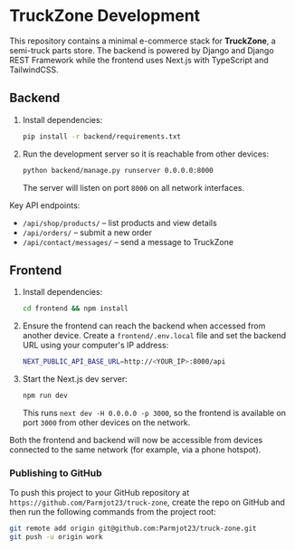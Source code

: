 # TruckZone Development

This repository contains a minimal e-commerce stack for **TruckZone**, a semi-truck parts store. The backend is powered by Django and Django REST Framework while the frontend uses Next.js with TypeScript and TailwindCSS.

## Backend
1. Install dependencies:
   ```bash
   pip install -r backend/requirements.txt
   ```
2. Run the development server so it is reachable from other devices:
   ```bash
   python backend/manage.py runserver 0.0.0.0:8000
   ```
   The server will listen on port `8000` on all network interfaces.

Key API endpoints:
* `/api/shop/products/` – list products and view details
* `/api/orders/` – submit a new order
* `/api/contact/messages/` – send a message to TruckZone

## Frontend
1. Install dependencies:
   ```bash
   cd frontend && npm install
   ```
2. Ensure the frontend can reach the backend when accessed from another device.
   Create a `frontend/.env.local` file and set the backend URL using your computer's IP address:
   ```bash
   NEXT_PUBLIC_API_BASE_URL=http://<YOUR_IP>:8000/api
   ```
3. Start the Next.js dev server:
   ```bash
   npm run dev
   ```
   This runs `next dev -H 0.0.0.0 -p 3000`, so the frontend is available on port `3000` from other devices on the network.

Both the frontend and backend will now be accessible from devices connected to the same network (for example, via a phone hotspot).

### Publishing to GitHub

To push this project to your GitHub repository at
`https://github.com/Parmjot23/truck-zone`, create the repo on GitHub and then
run the following commands from the project root:

```bash
git remote add origin git@github.com:Parmjot23/truck-zone.git
git push -u origin work
```
